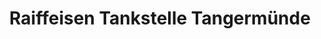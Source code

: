 ---
title: "Raiffeisen Tankstelle Tangermünde"
url: /tangermuende/raiffeisen-tankstelle-tangermuende/
shop: Allgemein
---